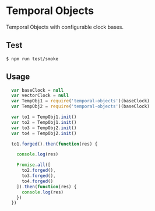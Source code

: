 # Temporal Objects

Temporal Objects with configurable clock bases.

## Test

    $ npm run test/smoke

## Usage

```javascript
  var baseClock = null
  var vectorClock = null
  var TempObj1 = require('temporal-objects')(baseClock)
  var TempObj2 = require('temporal-objects')(baseClock)

  var to1 = TempObj1.init()
  var to2 = TempObj1.init()
  var to3 = TempObj2.init()
  var to4 = TempObj2.init()

  to1.forged().then(function(res) {

    console.log(res)

    Promise.all([
      to2.forged(),
      to3.forged(),
      to4.forged()
    ]).then(function(res) {
      console.log(res)
    })
  })
```
